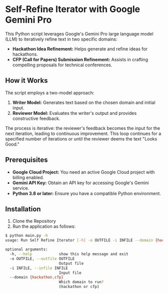 # Self-Refine Iterator with Google Gemini Pro

This Python script leverages Google's Gemini Pro large language model (LLM) to iteratively refine text in two specific domains:

- **Hackathon Idea Refinement:** Helps generate and refine ideas for hackathons.
- **CFP (Call for Papers) Submission Refinement:** Assists in crafting compelling proposals for technical conferences.

## How it Works

The script employs a two-model approach:

1. **Writer Model:** Generates text based on the chosen domain and initial input.
2. **Reviewer Model:** Evaluates the writer's output and provides constructive feedback.

The process is iterative: the reviewer's feedback becomes the input for the next iteration, leading to continuous improvement. This loop continues for a specified number of iterations or until the reviewer deems the text "Looks Good."

## Prerequisites

- **Google Cloud Project:** You need an active Google Cloud project with billing enabled.
- **Gemini API Key:** Obtain an API key for accessing Google's Gemini service.
- **Python 3.8 or later:** Ensure you have a compatible Python environment.

## Installation

1. Clone the Repository
2. Run the application as follows:
```bash 
$ python main.py -h
usage: Run Self Refine Iterator [-h] -o OUTFILE -i INFILE --domain {hackathon,cfp}

optional arguments:
  -h, --help            show this help message and exit
  -o OUTFILE, --outfile OUTFILE
                        Output file
  -i INFILE, --infile INFILE
                        Input file
  --domain {hackathon,cfp}
                        Which domain to run? 
                        (hackathon or cfp)

   ```
